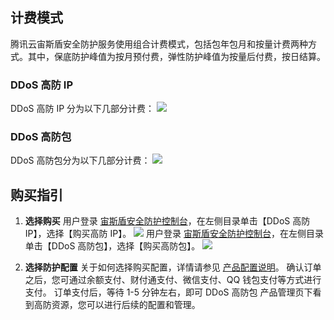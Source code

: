 ## 计费模式

腾讯云宙斯盾安全防护服务使用组合计费模式，包括包年包月和按量计费两种方式。其中，保底防护峰值为按月预付费，弹性防护峰值为按量后付费，按日结算。

### DDoS 高防 IP
DDoS 高防 IP 分为以下几部分计费：
![](https://i.imgur.com/JtCItga.png)

### DDoS 高防包

DDoS 高防包分为以下几部分计费：
![](https://i.imgur.com/xrydjsd.png)

## 购买指引
1. **选择购买**
用户登录 [宙斯盾安全防护控制台](https://console.cloud.tencent.com/gamesec)，在左侧目录单击【DDoS 高防 IP】，选择【购买高防 IP】。
![](https://i.imgur.com/lxmignH.png)
用户登录 [宙斯盾安全防护控制台](https://console.cloud.tencent.com/gamesec)，在左侧目录单击【DDoS 高防包】，选择【购买高防包】。
![](https://i.imgur.com/O9Y8HRT.png)

2. **选择防护配置**
关于如何选择购买配置，详情请参见 [产品配置说明](https://cloud.tencent.com/document/product/685/18798)。
确认订单之后，您可通过余额支付、财付通支付、微信支付、QQ 钱包支付等方式进行支付。
订单支付后，等待 1-5 分钟左右，即可 DDoS 高防包 产品管理页下看到高防资源，您可以进行后续的配置和管理。
